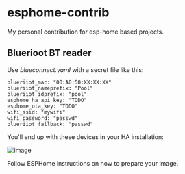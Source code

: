 # esphome-contrib

My personal contribution for esp-home based projects.

## Bluerioot BT reader

Use *blueconnect.yaml* with a secret file like this:

```
blueriiot_mac: "00:A0:50:XX:XX:XX"
blueriiot_nameprefix: "Pool"
blueriiot_idprefix: "pool"
esphome_ha_api_key: "TODO"
esphome_ota_key: "TODO"
wifi_ssid: "mywifi"
wifi_password: "passwd"
blueriiot_fallback: "passwd"
```

You'll end up with these devices in your HA installation:

![image](https://github.com/dbochicchio/esphome-contrib/assets/31511185/bf73d4fa-6cbb-4c8b-a338-60dccf92bd55)

Follow ESPHome instructions on how to prepare your image.
